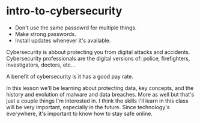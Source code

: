 # intro-to-cybersecurity


- Don't use the same passowrd for multiple things.
- Make strong passwords.
- Install updates whenever it's available.

Cybersecurity is abbout protecting you from digital attacks and accidents. Cybersecurity professionals are the digital versions of: police, firefighters, investigators, doctors, etc... 

A benefit of cybersecurity is it has a good pay rate. 


In this lesson we'll be learning about protecting data, key concepts, and the history and evolution of malware and data breaches. More as well but that's just a couple things I'm interested in. I think the skills I'll learn in this class will be very important, especially in the future. Since technology's everywhere, it's important to know how to stay safe online. 

